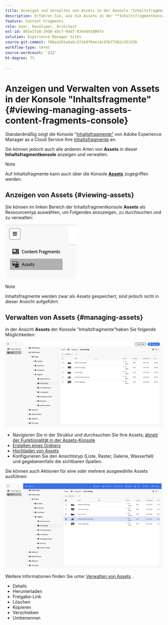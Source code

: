 ```yaml
---
title: Anzeigen und Verwalten von Assets in der Konsole "Inhaltsfragmente"
description: Erfahren Sie, wie Sie Assets in der **Inhaltsfragmentkonsole** von Adobe Experience Manager as a Cloud Service anzeigen und verwalten.
feature: Content Fragments
role: User, Developer, Architect
exl-id: 865e1fa8-2956-45cf-9dd7-034d491808fe
solution: Experience Manager Sites
source-git-commit: f66ea281e6abc373e9704e14c97b77d82c55323b
workflow-type: tm+mt
source-wordcount: '212'
ht-degree: 7%

---
```


# Anzeigen und Verwalten von Assets in der Konsole &quot;Inhaltsfragmente&quot; {#viewing-managing-assets-content-fragments-console}

Standardmäßig zeigt die Konsole &quot;[Inhaltsfragmente&quot;](/help/sites-cloud/administering/content-fragments/managing.md#content-fragments-console) von Adobe Experience Manager as a Cloud Service Ihre [Inhaltsfragmente](/help/sites-cloud/administering/content-fragments/overview.md) an.

Sie können jedoch auch alle anderen Arten von **Assets** in dieser **Inhaltsfragmentkonsole** anzeigen und verwalten.

>[!NOTE]
>
>Auf Inhaltsfragmente kann auch über die Konsole **[Assets](/help/assets/overview.md)** zugegriffen werden.

## Anzeigen von Assets {#viewing-assets}

Sie können im linken Bereich der Inhaltsfragmentkonsole **Assets** als Ressourcentyp auswählen, um Folgendes anzuzeigen, zu durchsuchen und zu verwalten:

![Konsole &quot;Inhaltsfragmente&quot;- Navigation](/help/sites-cloud/administering/content-fragments/assets/cf-console-assets-navigation.png)

>[!NOTE]
>
>Inhaltsfragmente werden zwar als Assets gespeichert, sind jedoch nicht in dieser Ansicht aufgeführt.

## Verwalten von Assets {#managing-assets}

In der Ansicht **Assets** der Konsole &quot;Inhaltsfragmente&quot;haben Sie folgende Möglichkeiten:

![Konsole &quot;Inhaltsfragmente&quot;- Asset durchsuchen](/help/sites-cloud/administering/content-fragments/assets/cf-console-assets-browse.png)

* Navigieren Sie in der Struktur und durchsuchen Sie Ihre Assets; [ähnelt der Funktionalität in der Assets-Konsole](/help/assets/navigate-assets-view.md)
* [Erstellen eines Ordners](/help/assets/manage-digital-assets.md#creating-folders)
* [Hochladen von Assets](/help/assets/add-delete-assets-view.md)
* Konfigurieren Sie den Ansichtstyp (Liste, Raster, Galerie, Wasserfall) und gegebenenfalls die sichtbaren Spalten.

Sie können auch Aktionen für eine oder mehrere ausgewählte Assets ausführen:

![Konsole &quot;Inhaltsfragmente&quot;- Aktionen für ausgewählte Assets](/help/sites-cloud/administering/content-fragments/assets/cf-console-assets-actions.png)

Weitere Informationen finden Sie unter [Verwalten von Assets](/help/assets/manage-organize-assets-view.md) .

* Details
* Herunterladen
* Freigabe-Link
* Löschen
* Kopieren
* Verschieben
* Umbenennen
